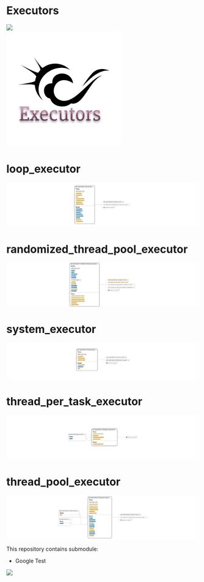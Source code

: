 # Executors

<img src="https://travis-ci.org/Pwera/Executors.svg?branch=master" />
<br>

<img src="https://github.com/Pwera/Executors/blob/master/img/logo.png" alt="Logotype"/>

# loop_executor

 <img src="https://github.com/Pwera/Executors/blob/master/img/loop_executor.png"/>
 
 # randomized_thread_pool_executor
 
 <img src="https://github.com/Pwera/Executors/blob/master/img/randomized_thread_pool_executor.png"/>

# system_executor

 <img src="https://github.com/Pwera/Executors/blob/master/img/system_executor.png"/>

 # thread_per_task_executor

 <img src="https://github.com/Pwera/Executors/blob/master/img/thread_per_task_executor.png"/>

  # thread_pool_executor

 <img src="https://github.com/Pwera/Executors/blob/master/img/thread_pool_executor.png"/>
 
 
 This repository contains submodule:
 - Google Test
 
 <img src="http://www.howcsharp.com/img/0/5/google-c-testing-framework-gtesk-300x200.jpg"/>